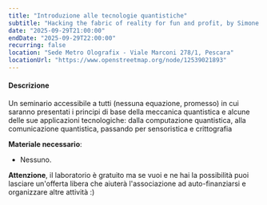 ```yaml
---
title: "Introduzione alle tecnologie quantistiche"
subtitle: "Hacking the fabric of reality for fun and profit, by Simone De Liberato"
date: "2025-09-29T21:00:00"
endDate: "2025-09-29T22:00:00"
recurring: false
location: "Sede Metro Olografix - Viale Marconi 278/1, Pescara"
locationUrl: "https://www.openstreetmap.org/node/12539021893"
---
```


#### **Descrizione**  
Un seminario accessibile a tutti (nessuna equazione, promesso) in cui saranno presentati i principi di base della meccanica quantistica e alcune delle sue applicazioni tecnologiche: dalla computazione quantistica, alla comunicazione quantistica, passando per sensoristica e crittografia

**Materiale necessario**:
 - Nessuno.

**Attenzione**, il laboratorio è gratuito ma se vuoi e ne hai la possibilità puoi lasciare un'offerta libera che aiuterà l'associazione ad auto-finanziarsi e organizzare altre attività :)
